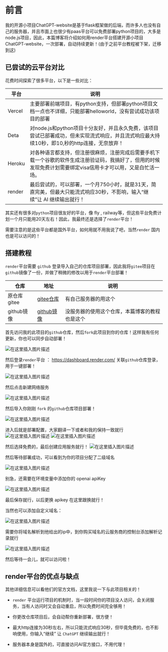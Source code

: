 # 前言
我的开源小项目ChatGPT-website是基于flask框架做的后端，而许多人也没有自己的服务器，并且市面上也很少有paas平台可以免费部署python项目的，大多是node.js项目，因此，本篇博客将介绍如何用render平台搭建开源小项目ChatGPT-website，一次部署，自动持续更新！(由于之前平台教程被下架，迁移到这)

## 已尝试的云平台对比
花费时间探索了很多平台，以下是一些对比：

平台 | 说明
----- | -----
Vercel  | 主要部署前端项目，有python支持，但部署python项目文档一点也不详细，只能部署helloworld，没有尝试成功该项目的部署
Deta | 对node.js和python项目十分友好，并且永久免费，该项目尝试已部署成功，但未实现流式响应，并且流式响应最大持续10秒，即10,秒的http连接，无奈放弃！
Heroku | 对各种语言都支持，但注册很麻烦，注册完成后需要手机下载一个谷歌的软件生成注册验证码，我搞好了，但用的时候发现免费计划需要绑定visa信用卡才可以用，又是白忙活一场。
render | 最后尝试的，可以部署，一个月750小时，就是31天，简直完美，但最大只能流式响应30秒，不影响，输入“继续”让 AI 继续输出就行！

其实还有很多对`python`项目很友好的平台，像 fly ,  railway等，但这些平台免费计划一个月只能用20天左右！因此，我最终还是选择了`render`平台！

需要注意的是这些平台都是国外平台，如何用就不用我说了吧，当然`render` 国内也是可以访问的！


## 搭建教程
`render`平台需要 `github` 登录导入自己的仓库项目部署，因此我将`gitee`项目在`github`镜像了一份，并做了稍微的修改以用于`render`平台部署！

仓库 | 地址 | 说明
----- | ----- |------
原仓库gitee | [gitee仓库](https://gitee.com/aniu-666/chat-gpt-website) | 有自己服务器的用这个
github镜像 | [github镜像](https://github.com/Aniuyyds/ChatGPT-website) | 没服务器的使用这个仓库，本篇博客的教程也是这个


首先访问我的此项目的`github`仓库，然后`fork`此项目到你的仓库！这样我有任何更新，你也可以同步自动部署！

![在这里插入图片描述](./1.png)

然后登录`render`平台 ： https://dashboard.render.com/
关联`github`仓库登录，用于一键部署！

![在这里插入图片描述](./2.png)

然后点击新建网络服务

![在这里插入图片描述](./3.png)

然后导入你刚刚 `fork` 的`github`仓库项目部署！

![在这里插入图片描述](./4.png)

进入后就是部署配置，大家翻译一下或者和我的保持一致就行
![在这里插入图片描述](./5.png)
![在这里插入图片描述](./6.png)

然后选择免费的，最后创建应用服务就行！
![在这里插入图片描述](./7.png)

然后等待部署成功，可以看到为你的项目分配了二级域名

![在这里插入图片描述](./8.png)


别急，还需要在环境变量中添加你的 openai apiKey

![在这里插入图片描述](./9.png)

最后保存就行，以后更换 apikey 在这里跟换就行！

当然也可以添加自定义域名：

![在这里插入图片描述](./10.png)

需要你将域名解析到他给出的ip中，到你购买域名的云服务商的控制台添加解析记录就行

![在这里插入图片描述](./11.png)

然后等待一会儿，就可以访问啦！

## render平台的优点与缺点

其他详细信息可以看他们的官方文档，这里我说一下与此项目相关的！

- `render` 平台运行项目的机制时，当一段时间你的项目没人访问，会关闭服务，当有人访问时又会自动重启，所以免费时间完全够用！

- 你更改仓库项目后，会自动帮你重新部署，很方便！
- 最大http连接为30秒左右，所以只能流式响应30秒，但毕竟免费的，也不影响使用，你输入“继续” 让 `ChatGPT` 继续输出就行！
- 服务器本身是国外的，可直接访问AI官方接口，不用代理！